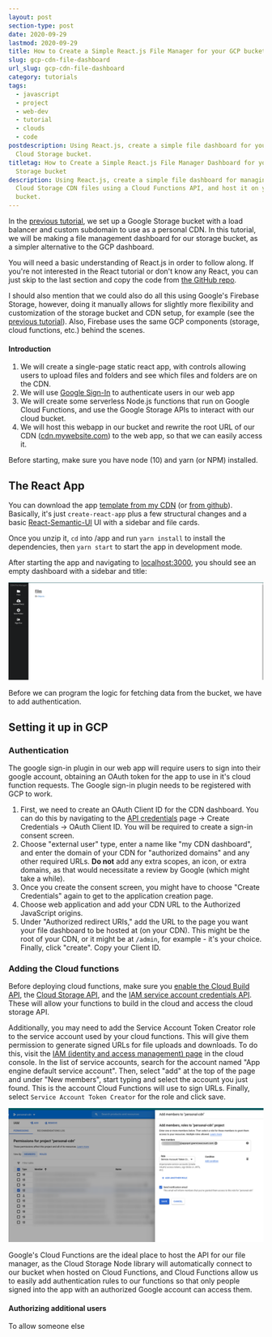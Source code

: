 ```yaml
---
layout: post
section-type: post
date: 2020-09-29
lastmod: 2020-09-29
title: How to Create a Simple React.js File Manager for your GCP bucket
slug: gcp-cdn-file-dashboard
url_slug: gcp-cdn-file-dashboard
category: tutorials
tags:
  - javascript
  - project
  - web-dev
  - tutorial
  - clouds
  - code
postdescription: Using React.js, create a simple file dashboard for your Google
  Cloud Storage bucket.
titletag: How to Create a Simple React.js File Manager Dashboard for your Cloud
  Storage bucket
description: Using React.js, create a simple file dashboard for managing Google
  Cloud Storage CDN files using a Cloud Functions API, and host it on your
  bucket.
---
```

In the [previous tutorial](/tutorials/gcp-cdn), we set up a Google Storage bucket with a load balancer and custom subdomain to use as a personal CDN. In this tutorial, we will be making a file management dashboard for our storage bucket, as a simpler alternative to the GCP dashboard.

You will need a basic understanding of React.js in order to follow along. If you're not interested in the React tutorial or don't know any React, you can just skip to the last section and copy the code from [the GitHub repo](https://github.com/scitronboy/cloud-storage-dashboard).

I should also mention that we could also do all this using Google's Firebase Storage, however, doing it manually allows for slightly more flexibility and customization of the storage bucket and CDN setup, for example (see the [previous tutorial](/tutorials/gcp-cdn)). Also, Firebase uses the same GCP components (storage, cloud functions, etc.) behind the scenes.

#### Introduction

1. We will create a single-page static react app, with controls allowing users to upload files and folders and see which files and folders are on the CDN.
2. We will use [Google Sign-In](https://developers.google.com/identity/sign-in/web/sign-in) to authenticate users in our web app
3. We will create some serverless Node.js functions that run on Google Cloud Functions, and use the Google Storage APIs to interact with our cloud bucket.
4. We will host this webapp in our bucket and rewrite the root URL of our CDN ([cdn.mywebsite.com](https://cdn.benjaminashbaugh.me/)) to the web app, so that we can easily access it.

Before starting, make sure you have node (10) and yarn (or NPM) installed.

## The React App

You can download the app [template from my CDN](https://cdn.benjaminashbaugh.me/file-dashboard-template.zip) (or [from github](https://github.com/scitronboy/cloud-storage-dashboard/tree/template)). Basically, it's just `create-react-app` plus a few structural changes and a basic [React-Semantic-UI](https://react.semantic-ui.com/) UI with a sidebar and file cards.

Once you unzip it, `cd` into /app and run `yarn install` to install the dependencies, then `yarn start` to start the app in development mode.

After starting the app and navigating to [localhost:3000](http://localhost:3000/), you should see an empty dashboard with a sidebar and title:

![The empty dashboard](/img/uploads/dashboard_template.png "Empty dashboard template")

Before we can program the logic for fetching data from the bucket, we have to add authentication. 

## Setting it up in GCP

### Authentication

The google sign-in plugin in our web app will require users to sign into their google account, obtaining an OAuth token for the app to use in it's cloud function requests. The Google sign-in plugin needs to be registered with GCP to work.

1. First, we need to create an OAuth Client ID for the CDN dashboard. You can do this by navigating to the [API credentials](https://console.cloud.google.com/apis/credentials) page -> Create Credentials -> OAuth Client ID. You will be required to create a sign-in consent screen.
2. Choose "external user" type, enter a name like "my CDN dashboard", and enter the domain of your CDN for "authorized domains" and any other required URLs. **Do not** add any extra scopes, an icon, or extra domains, as that would necessitate a review by Google (which might take a while).
3. Once you create the consent screen, you might have to choose "Create Credentials" again to get to the application creation page.
4. Choose web application and add your CDN URL to the Authorized JavaScript origins.
5. Under "Authorized redirect URIs," add the URL to the page you want your file dashboard to be hosted at (on your CDN). This might be the root of your CDN, or it might be at `/admin`, for example - it's your choice. Finally, click "create". Copy your Client ID.

### Adding the Cloud functions

Before deploying cloud functions, make sure you [enable the Cloud Build API](https://console.cloud.google.com/marketplace/product/google/cloudbuild.googleapis.com), the [Cloud Storage API](https://console.cloud.google.com/flows/enableapi?apiid=storage-api.googleapis.com), and the [IAM service account credentials API](https://console.developers.google.com/apis/library/iamcredentials.googleapis.com). These will allow your functions to build in the cloud and access the cloud storage API. 

Additionally, you may need to add the Service Account Token Creator role to the service account used by your cloud functions. This will give them permission to generate signed URLs for file uploads and downloads. To do this, visit the [IAM (identity and access management) page](https://console.cloud.google.com/iam-admin/iam) in the cloud console. In the list of service accounts, search for the account named "App engine default service account". Then, select "add" at the top of the page and under "New members", start typing and select the account you just found. This is the account Cloud Functions will use to sign URLs. Finally, select `Service Account Token Creator` for the role and click save.

![The IAM page](/img/uploads/iam-tokencreator.png "The IAM page")

Google's Cloud Functions are the ideal place to host the API for our file manager, as the Cloud Storage Node library will automatically connect to our bucket when hosted on Cloud Functions, and Cloud Functions allow us to easily add authentication rules to our functions so that only people signed into the app with an authorized Google account can access them.

#### Authorizing additional users

To allow someone else